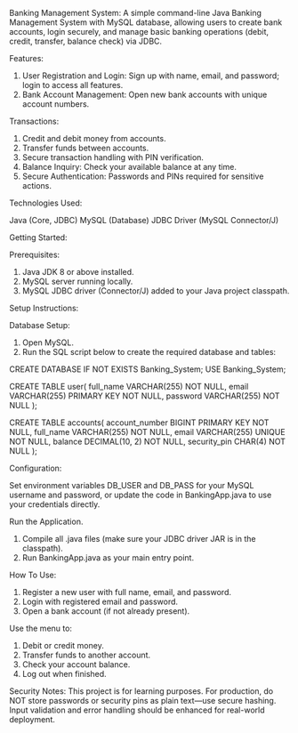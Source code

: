 Banking Management System:
A simple command-line Java Banking Management System with MySQL database, allowing users to create bank accounts, login securely, and manage basic banking operations (debit, credit, transfer, balance check) via JDBC.

Features:
1. User Registration and Login: Sign up with name, email, and password; login to access all features.
2. Bank Account Management: Open new bank accounts with unique account numbers.

Transactions:

1. Credit and debit money from accounts.
2. Transfer funds between accounts.
3. Secure transaction handling with PIN verification.
4. Balance Inquiry: Check your available balance at any time.
5. Secure Authentication: Passwords and PINs required for sensitive actions.

Technologies Used:

Java (Core, JDBC)
MySQL (Database)
JDBC Driver (MySQL Connector/J)

Getting Started:

Prerequisites:
1. Java JDK 8 or above installed.
2. MySQL server running locally.
3. MySQL JDBC driver (Connector/J) added to your Java project classpath.

Setup Instructions:

Database Setup:

1. Open MySQL.
2. Run the SQL script below to create the required database and tables:

CREATE DATABASE IF NOT EXISTS Banking_System;
USE Banking_System;

CREATE TABLE user(
    full_name VARCHAR(255) NOT NULL,
    email VARCHAR(255) PRIMARY KEY NOT NULL,
    password VARCHAR(255) NOT NULL
);

CREATE TABLE accounts(
    account_number BIGINT PRIMARY KEY NOT NULL,
    full_name VARCHAR(255) NOT NULL,
    email VARCHAR(255) UNIQUE NOT NULL,
    balance DECIMAL(10, 2) NOT NULL,
    security_pin CHAR(4) NOT NULL
);

Configuration:

Set environment variables DB_USER and DB_PASS for your MySQL username and password, or update the code in BankingApp.java to use your credentials directly.

Run the Application.
1. Compile all .java files (make sure your JDBC driver JAR is in the classpath).
2. Run BankingApp.java as your main entry point.

How To Use:
1. Register a new user with full name, email, and password.
2. Login with registered email and password.
3. Open a bank account (if not already present).    

Use the menu to:
1. Debit or credit money.
2. Transfer funds to another account.    
3. Check your account balance.
4. Log out when finished.

Security Notes:
This project is for learning purposes. For production, do NOT store passwords or security pins as plain text—use secure hashing.
Input validation and error handling should be enhanced for real-world deployment.
